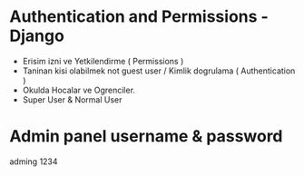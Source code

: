 # Authentication and Permissions - Django
- Erisim izni ve Yetkilendirme ( Permissions )
- Taninan kisi olabilmek not guest user / Kimlik dogrulama ( Authentication )
- Okulda Hocalar ve Ogrenciler.
- Super User & Normal User

# Admin panel username & password
adming
1234 
